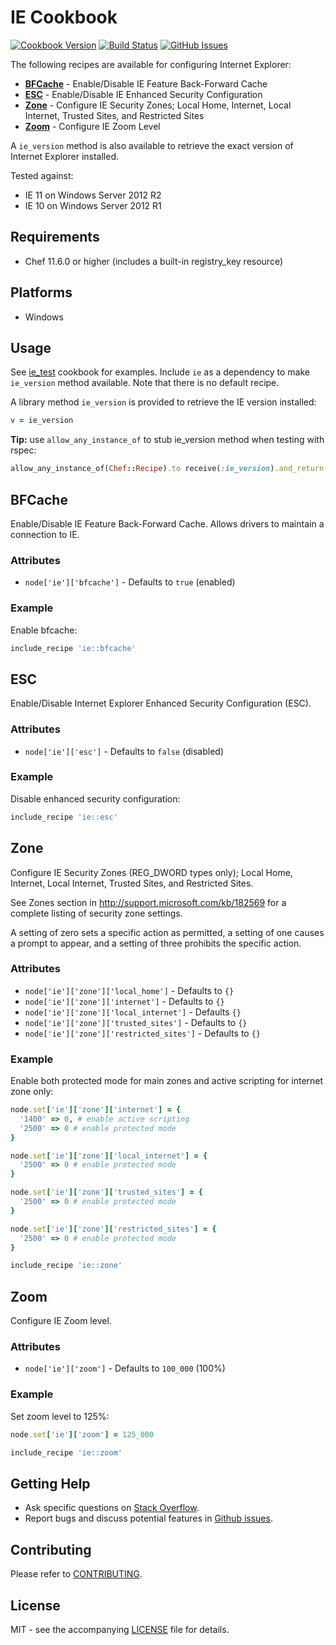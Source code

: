 # IE Cookbook

[![Cookbook Version](http://img.shields.io/cookbook/v/ie.svg?style=flat-square)][cookbook]
[![Build Status](http://img.shields.io/travis/dhoer/chef-ie.svg?style=flat-square)][travis]
[![GitHub Issues](http://img.shields.io/github/issues/dhoer/chef-ie.svg?style=flat-square)][github]

[cookbook]: https://supermarket.chef.io/cookbooks/ie
[travis]: https://travis-ci.org/dhoer/chef-ie
[github]: https://github.com/dhoer/chef-ie/issues

The following recipes are available for configuring Internet Explorer:

- **[BFCache](https://github.com/dhoer/chef-ie#bfcache)** - Enable/Disable IE Feature Back-Forward Cache
- **[ESC](https://github.com/dhoer/chef-ie#esc)** - Enable/Disable IE Enhanced Security Configuration
- **[Zone](https://github.com/dhoer/chef-ie#zone)** - Configure IE Security Zones;
Local Home, Internet, Local Internet, Trusted Sites, and Restricted Sites
- **[Zoom](https://github.com/dhoer/chef-ie#zoom)** - Configure IE Zoom Level

A `ie_version` method is also available to retrieve the exact version of Internet Explorer installed.

Tested against:

- IE 11 on Windows Server 2012 R2
- IE 10 on Windows Server 2012 R1

## Requirements

- Chef 11.6.0 or higher (includes a built-in registry_key resource)

## Platforms

- Windows

## Usage

See [ie_test](https://github.com/dhoer/chef-ie/tree/master/test/fixtures/cookbooks/ie_test) cookbook for examples.
Include `ie` as a dependency to make `ie_version` method available. Note that there is no default recipe.

A library method `ie_version` is provided to retrieve the IE version installed:

```ruby
v = ie_version
```

**Tip:** use `allow_any_instance_of` to stub ie_version method when testing with rspec:

```ruby
allow_any_instance_of(Chef::Recipe).to receive(:ie_version).and_return('11.0.0.0')
```



## BFCache

Enable/Disable IE Feature Back-Forward Cache.  Allows drivers to maintain a connection to IE.

### Attributes

- `node['ie']['bfcache']` - Defaults to `true` (enabled)

### Example

Enable bfcache:

```ruby
include_recipe 'ie::bfcache'
```



## ESC

Enable/Disable Internet Explorer Enhanced Security Configuration (ESC).

### Attributes

- `node['ie']['esc']` - Defaults to `false` (disabled)

### Example

Disable enhanced security configuration:

```ruby
include_recipe 'ie::esc'
```



## Zone

Configure IE Security Zones (REG_DWORD types only); Local Home, Internet, Local Internet, Trusted Sites, and
Restricted Sites.

See Zones section in http://support.microsoft.com/kb/182569 for a complete listing of security zone
settings.

A setting of zero sets a specific action as permitted, a setting of one causes a prompt to appear, and a setting
of three prohibits the specific action.

### Attributes

- `node['ie']['zone']['local_home']` - Defaults to `{}`
- `node['ie']['zone']['internet']` - Defaults to `{}`
- `node['ie']['zone']['local_internet']` - Defaults `{}`
- `node['ie']['zone']['trusted_sites']` - Defaults to `{}`
- `node['ie']['zone']['restricted_sites']` - Defaults to `{}`

### Example

Enable both protected mode for main zones and active scripting for internet zone only:

```ruby
node.set['ie']['zone']['internet'] = {
  '1400' => 0, # enable active scripting
  '2500' => 0 # enable protected mode
}

node.set['ie']['zone']['local_internet'] = {
  '2500' => 0 # enable protected mode
}

node.set['ie']['zone']['trusted_sites'] = {
  '2500' => 0 # enable protected mode
}

node.set['ie']['zone']['restricted_sites'] = {
  '2500' => 0 # enable protected mode
}

include_recipe 'ie::zone'
```



## Zoom

Configure IE Zoom level.

### Attributes

- `node['ie']['zoom']` - Defaults to `100_000` (100%)

### Example

Set zoom level to 125%:

```ruby
node.set['ie']['zoom'] = 125_000

include_recipe 'ie::zoom'
```



## Getting Help

- Ask specific questions on [Stack Overflow](http://stackoverflow.com/questions/tagged/chef-ie).
- Report bugs and discuss potential features in [Github issues](https://github.com/dhoer/chef-ie/issues).

## Contributing

Please refer to [CONTRIBUTING](https://github.com/dhoer/chef-ie/blob/master/CONTRIBUTING.md).

## License

MIT - see the accompanying [LICENSE](https://github.com/dhoer/chef-ie/blob/master/LICENSE.md) file for details.
